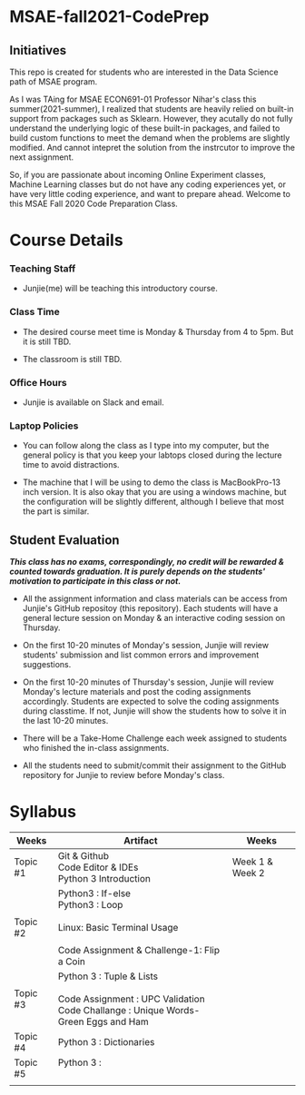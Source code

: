 # MSAE-fall2021-CodePrep

## Initiatives
This repo is created for students who are interested in the Data Science path of MSAE program. 

As I was TAing for MSAE ECON691-01 Professor Nihar's class this summer(2021-summer), I realized that students are heavily relied on built-in support from packages such as Sklearn. However, they acutally do not fully understand the underlying logic of these built-in packages, and failed to build custom functions to meet the demand when the problems are slightly modified. And cannot intepret the solution from the instrcutor to improve the next assignment. 

So, if you are passionate about incoming Online Experiment classes, Machine Learning classes but do not have any coding experiences yet, or have very little coding experience, and want to prepare ahead. Welcome to this MSAE Fall 2020 Code Preparation Class.

# Course Details

### Teaching Staff
* Junjie(me) will be teaching this introductory course.

### Class Time
* The desired course meet time is Monday & Thursday from 4 to 5pm. But it is still TBD.

* The classroom is still TBD.


### Office Hours
* Junjie is available on Slack and email.

### Laptop Policies
* You can follow along the class as I type into my computer, but the general policy is that you keep your labtops closed during the lecture time to avoid distractions. 

* The machine that I will be using to demo the class is MacBookPro-13 inch version. It is also okay that you are using a windows machine, but the configuration will be slightly different, although I believe that most the part is similar. 



## Student Evaluation

***This class has no exams, correspondingly, no credit will be rewarded & counted towards graduation. It is purely depends on the students' motivation to participate in this class or not.***  

* All the assignment information and class materials can be access from Junjie's GitHub repositoy (this repository). Each students will have a general lecture session on Monday & an interactive coding session on Thursday. 

* On the first 10-20 minutes of Monday's session, Junjie will review students' submission and list common errors and improvement suggestions. 

* On the first 10-20 minutes of Thursday's session, Junjie will review Monday's lecture materials and post the coding assignments accordingly. Students are expected to solve the coding assignments during classtime. If not, Junjie will show the students how to solve it in the last 10-20 minutes.  

* There will be a Take-Home Challenge each week assigned to students who finished the in-class assignments. 

* All the students need to submit/commit their assignment to the GitHub repository for Junjie to review before Monday's class. 


# Syllabus

| Weeks    | Artifact                                                                                                                 | Weeks           |
|----------|--------------------------------------------------------------------------------------------------------------------------|-----------------|
| Topic #1 | Git & Github<br>Code Editor & IDEs<br>Python 3 Introduction                                                              | Week 1 & Week 2 |
| Topic #2 | Python3 : If-else<br>Python3 : Loop<br><br>Linux: Basic Terminal Usage<br><br>Code Assignment & Challenge-1: Flip a Coin |                 |
| Topic #3 | Python 3 : Tuple & Lists<br><br>Code Assignment : UPC Validation<br>Code Challange : Unique Words-Green Eggs and Ham     |                 |
| Topic #4 | Python 3 : Dictionaries<br>                                                                                              |                 |
| Topic #5 | Python 3 : <br><br>                                                                                                      |                 |
|          |                                                                                                                          |                 |

